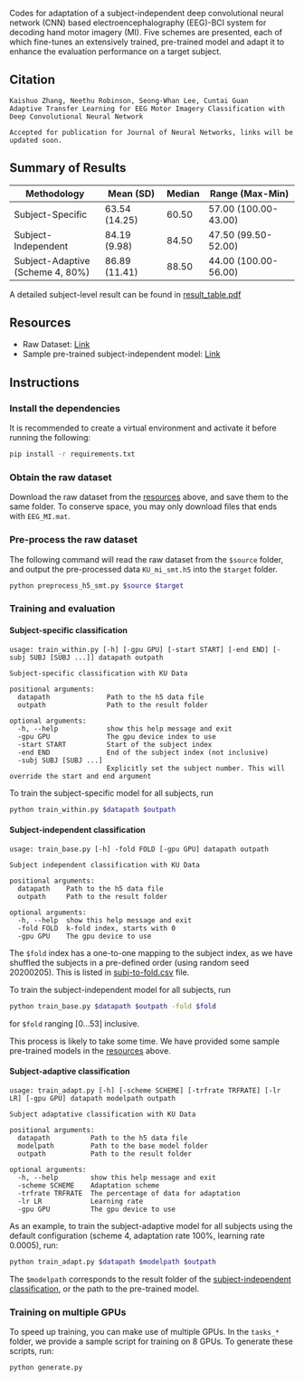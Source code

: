 Codes for adaptation of a subject-independent deep convolutional neural network (CNN) based electroencephalography (EEG)-BCI system for decoding hand motor imagery (MI). Five schemes are presented, each of which fine-tunes an extensively trained, pre-trained model and adapt it to enhance the evaluation performance on a target subject.

## Citation
```
Kaishuo Zhang, Neethu Robinson, Seong-Whan Lee, Cuntai Guan
Adaptive Transfer Learning for EEG Motor Imagery Classification with Deep Convolutional Neural Network

Accepted for publication for Journal of Neural Networks, links will be updated soon.
```

## Summary of Results

| Methodology | Mean (SD) | Median | Range (Max-Min) |
|-|-|-|-|
| Subject-Specific | 63.54 (14.25) | 60.50 | 57.00 (100.00-43.00) |
| Subject-Independent | 84.19 (9.98) | 84.50 | 47.50 (99.50-52.00) |
| Subject-Adaptive<br>(Scheme 4, 80%) | 86.89 (11.41) | 88.50 | 44.00 (100.00-56.00) |

A detailed subject-level result can be found in [result_table.pdf](result_table.pdf)

## Resources
- Raw Dataset: [Link](http://gigadb.org/dataset/100542)
- Sample pre-trained subject-independent model: [Link](https://github.com/zhangks98/eeg-adapt/tree/master/pretrained_models)

## Instructions
### Install the dependencies
It is recommended to create a virtual environment and activate it before running the following:
```sh
pip install -r requirements.txt
```

### Obtain the raw dataset
Download the raw dataset from the [resources](#resources) above, and save them to the same folder. To conserve space, you may only download files that ends with `EEG_MI.mat`.

### Pre-process the raw dataset
The following command will read the raw dataset from the `$source` folder, and output the pre-processed data `KU_mi_smt.h5` into the `$target` folder.
```sh
python preprocess_h5_smt.py $source $target
```

### Training and evaluation
#### Subject-specific classification
```
usage: train_within.py [-h] [-gpu GPU] [-start START] [-end END] [-subj SUBJ [SUBJ ...]] datapath outpath

Subject-specific classification with KU Data

positional arguments:
  datapath              Path to the h5 data file
  outpath               Path to the result folder

optional arguments:
  -h, --help            show this help message and exit
  -gpu GPU              The gpu device index to use
  -start START          Start of the subject index
  -end END              End of the subject index (not inclusive)
  -subj SUBJ [SUBJ ...]
                        Explicitly set the subject number. This will override the start and end argument
```
To train the subject-specific model for all subjects, run
```sh
python train_within.py $datapath $outpath
```

#### Subject-independent classification
```
usage: train_base.py [-h] -fold FOLD [-gpu GPU] datapath outpath

Subject independent classification with KU Data

positional arguments:
  datapath    Path to the h5 data file
  outpath     Path to the result folder

optional arguments:
  -h, --help  show this help message and exit
  -fold FOLD  k-fold index, starts with 0
  -gpu GPU    The gpu device to use
```
The `$fold` index has a one-to-one mapping to the subject index, as we have shuffled the subjects in a pre-defined order (using random seed 20200205). This is listed in [subj-to-fold.csv](subj-to-fold.csv) file.

To train the subject-independent model for all subjects, run
```sh
python train_base.py $datapath $outpath -fold $fold
```
for `$fold` ranging [0...53] inclusive.

This process is likely to take some time. We have provided some sample pre-trained models in the [resources](#resources) above.

#### Subject-adaptive classification
```
usage: train_adapt.py [-h] [-scheme SCHEME] [-trfrate TRFRATE] [-lr LR] [-gpu GPU] datapath modelpath outpath

Subject adaptative classification with KU Data

positional arguments:
  datapath          Path to the h5 data file
  modelpath         Path to the base model folder
  outpath           Path to the result folder

optional arguments:
  -h, --help        show this help message and exit
  -scheme SCHEME    Adaptation scheme
  -trfrate TRFRATE  The percentage of data for adaptation
  -lr LR            Learning rate
  -gpu GPU          The gpu device to use
```
As an example, to train the subject-adaptive model for all subjects using the default configuration (scheme 4, adaptation rate 100%, learning rate 0.0005), run: 
```sh
python train_adapt.py $datapath $modelpath $outpath
```
The `$modelpath` corresponds to the result folder of the [subject-independent classification](#subject-independent-classification), or the path to the pre-trained model.

### Training on multiple GPUs
To speed up training, you can make use of multiple GPUs. In the `tasks_*` folder, we provide a sample script for training on 8 GPUs. To generate these scripts, run:
```sh
python generate.py
```
